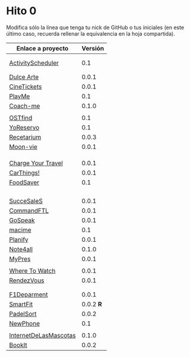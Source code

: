 # Hito 0

Modifica sólo la línea que tenga tu nick de GitHub o tus iniciales (en este
último caso, recuerda rellenar la equivalencia en la hoja compartida).

| Enlace a proyecto                                                                | Versión |
| -------------------------------------------------------------------------------- | ------- |
| <!-- Enlace de A M A M -->                                                       |         |
| <!-- Enlace de A A W P -->                                                       |         |
| [ActivityScheduler](https://github.com/khawla-k-banydomi/cloudcomputingrepo)     | 0.1     |
| <!-- Enlace de B M A -->                                                         |         |
| <!-- Enlace de B A F H -->                                                       |         |
| [Dulce Arte](https://github.com/Kevincamp/Mi-Dulce-Arte)                         | 0.0.1   |
| [CineTickets](https://github.com/mcarmona99/CineTickets)                         | 0.0.1   |
| [PlayMe](https://github.com/Jumacasni/PlayMe)                                    | 0.1     |
| [Coach-me](https://github.com/guillecchm/coach-me)                               | 0.1.0   |
| <!-- Enlace de D L V H J L -->                                                   |         |
| [OSTfind](https://github.com/jlgallego99/OSTfind)                                | 0.1     |
| [YoReservo](https://github.com/migueg/CC-Proyecto-21-22)                         | 0.1     |
| [Recetarium](https://github.com/jcgq/MII_CC_UGR)                                 | 0.0.3   |
| [Moon-vie](https://github.com/LCinder/Moon-vie)                                  | 0.0.1   |
| <!-- Enlace de J M -->                                                           |         |
| <!-- Enlace de K Z -->                                                           |         |
| <!-- Enlace de L S A E -->                                                       |         |
| [Charge Your Travel](https://github.com/DomingoLopez/Charge-Your-Travel)         | 0.0.1   |
| [CarThings!](https://github.com/MenaBarrera/CC_21_22)                            | 0.0.1   |
| [FoodSaver](https://github.com/Mil4n0r/CC2021)                                   | 0.1     |
| <!-- Enlace de N M D -->                                                         |         |
| <!-- Enlace de N N -->                                                           |         |
| <!-- Enlace de O T M -->                                                         |         |
| <!-- Enlace de P S S L -->                                                       |         |
| [SucceSaleS](https://github.com/Samius1/SucceSaleS)                              | 0.0.1   |
| [CommandFTL](https://github.com/Anglepi/CommandFTL)                              | 0.0.1   |
| [GoSpeak](https://github.com/opolovynka/GoSpeak)                                 | 0.0.1   |
| [macime](https://github.com/soyjorgeprg/macime)                                  | 0.1     |
| [Planify](https://github.com/Palinkara/Planify)                                  | 0.0.1   |
| [Note4all](https://github.com/FernandoRoldan93/note4all)                         | 0.1.0   |
| [MyPres](https://github.com/JruizD16/CC-JR-2021)                                 | 0.0.1   |
| <!-- Enlace de S D L C J -->                                                     |         |
| [Where To Watch](https://github.com/Josalmer/where-to-watch)                     | 0.0.1   |
| [RendezVous](https://github.com/ajalba/rendezvous)                               | 0.0.1   |
| <!-- Enlace de S M C -->                                                         |         |
| <!-- Enlace de S V L E -->                                                       |         |
| [F1Deparment](https://github.com/Nastard/F1Deparment)                            | 0.0.1   |
| [SmartFit](https://github.com/marcos-toranzo/SmartFit)                           | 0.0.2 **R**  |
| [PadelSort](https://github.com/carlostorralba/padelSort)                         | 0.0.2   |
| [NewPhone](https://github.com/vtt0001/NewPhone)                                  | 0.1     |
| <!-- Enlace de ccvaillant1992 -->                                                |         |
| [InternetDeLasMascotas](https://github.com/ccvaillant1992/InternetDeLasMascotas) | 0.1.0   |
| [BookIt](https://github.com/4yacine/CC-MII)                                      | 0.0.2   |    
